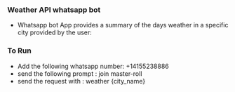 ### Weather API whatsapp bot
 - Whatsapp bot App provides a summary of the days weather in a specific
 city provided by the user:

 ### To Run
 - Add the following whatsapp number: +14155238886
 - send the following prompt : join master-roll
 - send the request with : weather {city_name}

 
